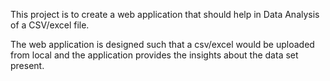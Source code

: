 This project is to  create a web application that should help in Data Analysis of a CSV/excel file.

The web application is designed such that a csv/excel would be uploaded from local and the application provides the insights about the data set present.